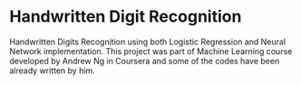 # Handwritten Digit Recognition
Handwritten Digits Recognition using both Logistic Regression and Neural Network implementation.
This project was part of Machine Learning course developed by Andrew Ng in Coursera and some of the 
codes have been already written by him.
